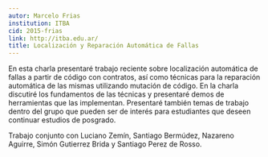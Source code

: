 ```yaml
---
autor: Marcelo Frias
institution: ITBA
cid: 2015-frias
link: http://itba.edu.ar/
title: Localización y Reparación Automática de Fallas
---
```


<p>En esta charla presentaré trabajo reciente sobre
localización automática de fallas a partir de código con contratos,
así como técnicas para la reparación automática de las mismas
utilizando mutación de código. En la charla discutiré los fundamentos
de las técnicas y presentaré demos de herramientas que las
implementan. Presentaré también temas de trabajo dentro del grupo que
pueden ser de interés para estudiantes que deseen continuar estudios de
posgrado.</p>

<p>Trabajo conjunto con Luciano Zemín, Santiago Bermúdez, Nazareno
Aguirre, Simón Gutierrez Brida y Santiago Perez de Rosso.</p>
